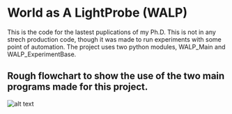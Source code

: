 # World as A LightProbe (WALP)

This is the code for the lastest puplications of my Ph.D.
This is not in any strech production code, though it was made to run experiments with some point of automation.
The project uses two python modules, WALP_Main and WALP_ExperimentBase.

## Rough flowchart to show the use of the two main programs made for this project.
![alt text](https:/https://github.com/Vargrul/WALP_Main/blob/main/experiment_flow.png?raw=true)
